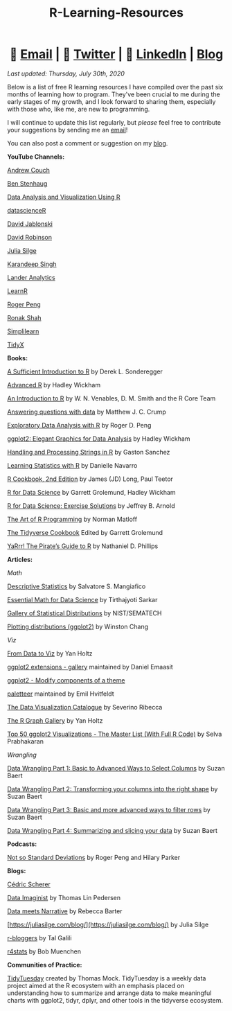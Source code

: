 # <div align="center"> <p>R-Learning-Resources</p> </br> 📧  [Email](mailto:EricFletcher3@gmail.com) | 💬  [Twitter](https://twitter.com/iamericfletcher) | 👔  [LinkedIn](https://www.linkedin.com/in/iamericfletcher/) | [Blog](https://ericfletcher.netlify.app/)</div>

*Last updated: Thursday, July 30th, 2020*

Below is a list of free R learning resources I have compiled over the past six months of learning how to program. They've been crucial to me during the early stages of my growth, and I look forward to sharing them, especially with those who, like me, are new to programming. 

I will continue to update this list regularly, but *please* feel free to contribute your suggestions by sending me an [email](mailto:ericfletcher3@gmail.com)! 

You can also post a comment or suggestion on my [blog](https://ericfletcher.netlify.app/blog/r-educational-resource-list/).


**YouTube Channels:**

[Andrew Couch](https://www.youtube.com/channel/UCnwYO3Sz_emBTC1sTZ6TlsQ)

[Ben Stenhaug](https://www.youtube.com/user/benastenhaug/videos)

[Data Analysis and Visualization Using R](https://www.youtube.com/channel/UClLf9MZuUy89IwGtRHC0RzQ)

[datascienceR](https://www.youtube.com/channel/UCb5aI-GwJm3ZxlwtCsLu78Q)

[David Jablonski](https://www.youtube.com/channel/UCzE7zgPikKvVUJPBKrndHMA)

[David Robinson](https://www.youtube.com/channel/UCeiiqmVK07qhY-wvg3IZiZQ)

[Julia Silge](https://www.youtube.com/channel/UCTTBgWyJl2HrrhQOOc710kA)

[Karandeep Singh](https://www.youtube.com/channel/UC7eRNr1Pprls2aU5WWPz15Q)

[Lander Analytics](https://www.youtube.com/channel/UC2-hKemnrmVCH_29duyJ26A)

[LearnR](https://www.youtube.com/c/TheLearnR/videos)

[Roger Peng](https://www.youtube.com/channel/UCZA0RbbSK1IXeeJysKYRWuQ)

[Ronak Shah](https://www.youtube.com/channel/UCv3be7W260HXd2BoK9KihMQ)

[Simplilearn](https://www.youtube.com/playlist?list=PLEiEAq2VkUUKAw0aAJ1W4jpZ1q9LpX4yG)

[TidyX](https://www.youtube.com/channel/UCP8l94xtoemCH_GxByvTuFQ)

**Books:**

[A Sufficient Introduction to R](https://dereksonderegger.github.io/570L/) by Derek L. Sonderegger

[Advanced R](https://adv-r.hadley.nz/introduction.html) by Hadley Wickham

[An Introduction to R](https://cran.r-project.org/doc/manuals/r-release/R-intro.pdf) by W. N. Venables, D. M. Smith and the R Core Team

[Answering questions with data](https://crumplab.github.io/statistics/) by Matthew J. C. Crump

[Exploratory Data Analysis with R](https://bookdown.org/rdpeng/exdata/) by Roger D. Peng

[ggplot2: Elegant Graphics for Data Analysis](https://ggplot2-book.org/index.html) by Hadley Wickham

[Handling and Processing Strings in R](https://www.gastonsanchez.com/Handling_and_Processing_Strings_in_R.pdf) by Gaston Sanchez

[Learning Statistics with R](https://learningstatisticswithr.com/) by Danielle Navarro

[R Cookbook, 2nd Edition](https://rc2e.com/index.html) by James (JD) Long, Paul Teetor

[R for Data Science](https://r4ds.had.co.nz/) by Garrett Grolemund, Hadley Wickham

[R for Data Science: Exercise Solutions](https://jrnold.github.io/r4ds-exercise-solutions/) by Jeffrey B. Arnold

[The Art of R Programming](http://diytranscriptomics.com/Reading/files/The%20Art%20of%20R%20Programming.pdf) by Norman Matloff

[The Tidyverse Cookbook](https://rstudio-education.github.io/tidyverse-cookbook/index.html) Edited by Garrett Grolemund

[YaRrr! The Pirate’s Guide to R](https://bookdown.org/ndphillips/YaRrr/) by Nathaniel D. Phillips


**Articles:**

*Math*

[Descriptive Statistics](https://rcompanion.org/handbook/C_02.html) by Salvatore S. Mangiafico

[Essential Math for Data Science](https://medium.com/s/story/essential-math-for-data-science-why-and-how-e88271367fbd) by Tirthajyoti Sarkar

[Gallery of Statistical Distributions](https://www.itl.nist.gov/div898/handbook/eda/section3/eda366.htm) by NIST/SEMATECH

[Plotting distributions (ggplot2)](http://www.cookbook-r.com/Graphs/Plotting_distributions_(ggplot2)/) by Winston Chang

*Viz*

[From Data to Viz](https://www.data-to-viz.com/) by Yan Holtz

[ggplot2 extensions - gallery](https://exts.ggplot2.tidyverse.org/gallery/) maintained by Daniel Emaasit

[ggplot2 - Modify components of a theme](https://ggplot2.tidyverse.org/reference/theme.html)

[paletteer](https://emilhvitfeldt.github.io/paletteer/) maintained by Emil Hvitfeldt

[The Data Visualization Catalogue](https://datavizcatalogue.com/index.html) by Severino Ribecca

[The R Graph Gallery](https://www.r-graph-gallery.com/) by Yan Holtz

[Top 50 ggplot2 Visualizations - The Master List (With Full R Code)](http://r-statistics.co/Top50-Ggplot2-Visualizations-MasterList-R-Code.html) by Selva Prabhakaran

*Wrangling*

[Data Wrangling Part 1: Basic to Advanced Ways to Select Columns](https://suzan.rbind.io/2018/01/dplyr-tutorial-1/) by Suzan Baert

[Data Wrangling Part 2: Transforming your columns into the right shape](https://suzan.rbind.io/2018/02/dplyr-tutorial-2/) by Suzan Baert

[Data Wrangling Part 3: Basic and more advanced ways to filter rows](https://suzan.rbind.io/2018/02/dplyr-tutorial-3/) by Suzan Baert

[Data Wrangling Part 4: Summarizing and slicing your data](https://suzan.rbind.io/2018/04/dplyr-tutorial-4/) by Suzan Baert

**Podcasts:**

[Not so Standard Deviations](http://nssdeviations.com/) by Roger Peng and Hilary Parker

**Blogs:**

[Cédric Scherer](https://cedricscherer.netlify.app/)

[Data Imaginist](https://www.data-imaginist.com/) by Thomas Lin Pedersen

[Data meets Narrative](http://www.rebeccabarter.com/blog/) by Rebecca Barter

[https://juliasilge.com/blog/](https://juliasilge.com/blog/) by Julia Silge

[r-bloggers](https://www.r-bloggers.com/) by Tal Galili

[r4stats](http://r4stats.com/blog/) by Bob Muenchen

**Communities of Practice:**

[TidyTuesday](https://github.com/rfordatascience/tidytuesday) created by Thomas Mock. TidyTuesday is a weekly data project aimed at the R ecosystem with an emphasis placed on understanding how to summarize and arrange data to make meaningful charts with ggplot2, tidyr, dplyr, and other tools in the tidyverse ecosystem. 
